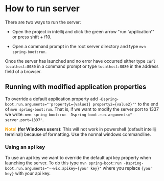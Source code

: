 # How to run server
There are two ways to run the server:

- Open the project in intellij and click the green arrow "run 'application'"
  or press shift + f10.

- Open a command prompt in the root server directory and type `mvn spring-boot:run`.

Once the server has launched and no error have occurred
either type `curl localhost:8080` in a command prompt or
type `localhost:8080` in the address field of a browser.

## Running with modified application properties

To override a default application property add `-Dspring-boot.run.arguments="'property1={value1} property2={value2}'"`
to the end of `mvn spring-boot:run`.
That is, if we want to modify the server port to 1337 we write:
    `mvn spring-boot:run -Dspring-boot.run.arguments="--server.port=1337"`.

**<font color="orange"> Note!</font>  (for Windows users):** This will not work in powershell (default intellij terminal) because of formatting. Use the normal windows commandline.

### Using an api key
To use an api key we want to override the default api key property when launching the server.
To do this type `mvn spring-boot:run -Dspring-boot.run.arguments="--wix.apikey={your key}"` 
where you replace `{your key}` with your api key.
